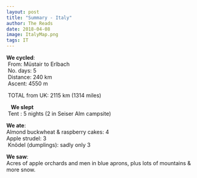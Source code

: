 ```yaml
---
layout: post
title: "Summary - Italy"
author: The Reads
date: 2018-04-08
image: ItalyMap.png
tags: IT
---
```


**We cycled**:  
  From: Müstair to Erlbach  
  No. days: 5  
  Distance: 240 km  
  Ascent: 4550 m  
  
  TOTAL from UK: 2115 km (1314 miles)  
  
    **We slept**  
  Tent : 5 nights (2 in Seiser Alm campsite) 
  
  **We ate**:  
  Almond buckwheat & raspberry cakes: 4  
  Apple strudel: 3  
  Knödel (dumplings): sadly only 3  
  
  **We saw**:  
  Acres of apple orchards and men in blue aprons, plus lots of mountains & more snow.   

